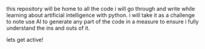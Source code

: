 this repository will be home to all the code i will go through and write while learning about artificial intelligence with python.
i will take it as a challenge to note use AI to generate any part of the code in a measure to ensure i fully understand the ins and outs of it. 

lets get active!

